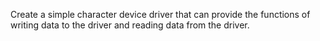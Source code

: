 Create a simple character device driver that can provide the functions of writing data to the driver and reading data from the driver.
